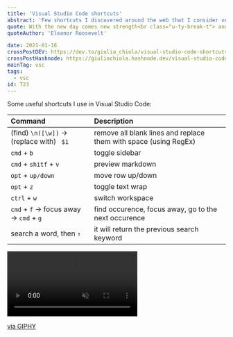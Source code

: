 ```yaml
---
title: 'Visual Studio Code shortcuts'
abstract: 'Few shortcuts I discovered around the web that I consider very helpful'
quote: With the new day comes new strength<br class="u-ty-break-t"> and new thoughts.
quoteAuthor: 'Eleanor Roosevelt'

date: 2021-01-16
crossPostDEV: https://dev.to/giulia_chiola/visual-studio-code-shortcuts-63f
crossPostHashnode: https://giuliachiola.hashnode.dev/visual-studio-code-shortcuts
mainTag: vsc
tags:
  - vsc
id: T23
---
```


Some useful shortcuts I use in Visual Studio Code:

| Command             | Description                                                      |
|:--------------------|:-----------------------------------------------------------------|
| (find) `\n([\w])` -> (replace with) ` $1` | remove all blank lines and replace them with space (using RegEx) |
| `cmd` + `b`             | toggle sidebar                                                   |
| `cmd` + `shitf` + `v`    | preview markdown                                                 |
| `opt` + `up/down`     | move row up/down                                                 |
| `opt` + `z`           | toggle text wrap                                                 |
| `ctrl` + `w`             | switch workspace                                                 |
| `cmd` + `f` -> focus away -> `cmd` + `g`             | find occurence, focus away, go to the next occurence             |
| search a word, then `↑`     | it will return the previous search keyword |

<div class="s-giphy s-giphy--small-d">
  <video autoplay loop muted playsinline>
    <source src="https://i.giphy.com/media/5gXYzsVBmjIsw/giphy.mp4" type="video/mp4">
  </video>
  <p><a href="https://giphy.com/gifs/cat-cool-5gXYzsVBmjIsw">via GIPHY</a></p>
</div>
